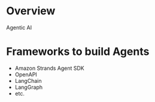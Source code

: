 # Overview

Agentic AI

# Frameworks to build Agents

- Amazon Strands Agent SDK
- OpenAPI
- LangChain
- LangGraph
- etc.
